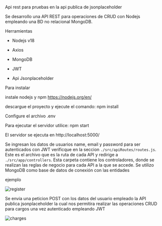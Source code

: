 Api rest para pruebas en la api publica de jsonplaceholder 

Se desarrollo una API REST para operaciones de CRUD con Nodejs empleando una BD no relacional MongoDB.

Herramientas

- Nodejs v18

- Axios

- MongoDB

- JWT

- Api Jsonplaceholder
  


Para instalar

instale nodejs y npm https://nodejs.org/en/

descargue el proyecto y ejecute el comando: npm install

Configure el archivo .env

Para ejecutar el servidor utilice: npm start


El servidor se ejecuta en http://localhost:5000/ 



Se ingresan los datos de usuarios name, email y password para ser autenticados con JWT verificque en la seccion `./src/apiRoutes/routes.js`. Este es el archivo que es la ruta de cada API y redirige a `./src/app/controllers`. Esta carpeta contiene los controladores, donde se realizan las reglas de negocio para cada API a la que se accede. Se utilizo MongoDB como base de datos de conexión con las entidades

ejemplo

![register](https://github.com/thenoise2000/ApiTests/assets/17861345/430144cd-df69-4725-8a67-125ae1172abe)

Se envia una peticion POST con los datos del usuario empleado la API publica jsonplaceholder la cual nos permitira realizar las operaciones CRUD para cargos una vez autenticado empleando JWT 

![charges](https://github.com/thenoise2000/ApiTests/assets/17861345/42e51a4b-697a-4836-a3c1-fffa0e64fcf7)






